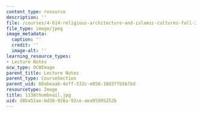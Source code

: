 ```yaml
---
content_type: resource
description: ''
file: /courses/4-614-religious-architecture-and-islamic-cultures-fall-2002/d8ba51aebd38928a92ceaea95995252b_1138thumbnail.jpg
file_type: image/jpeg
image_metadata:
  caption: ''
  credit: ''
  image-alt: ''
learning_resource_types:
- Lecture Notes
ocw_type: OCWImage
parent_title: Lecture Notes
parent_type: CourseSection
parent_uid: 68abeaab-4eff-532c-e858-18d3ffb567bd
resourcetype: Image
title: 1138thumbnail.jpg
uid: d8ba51ae-bd38-928a-92ce-aea95995252b
---
```

